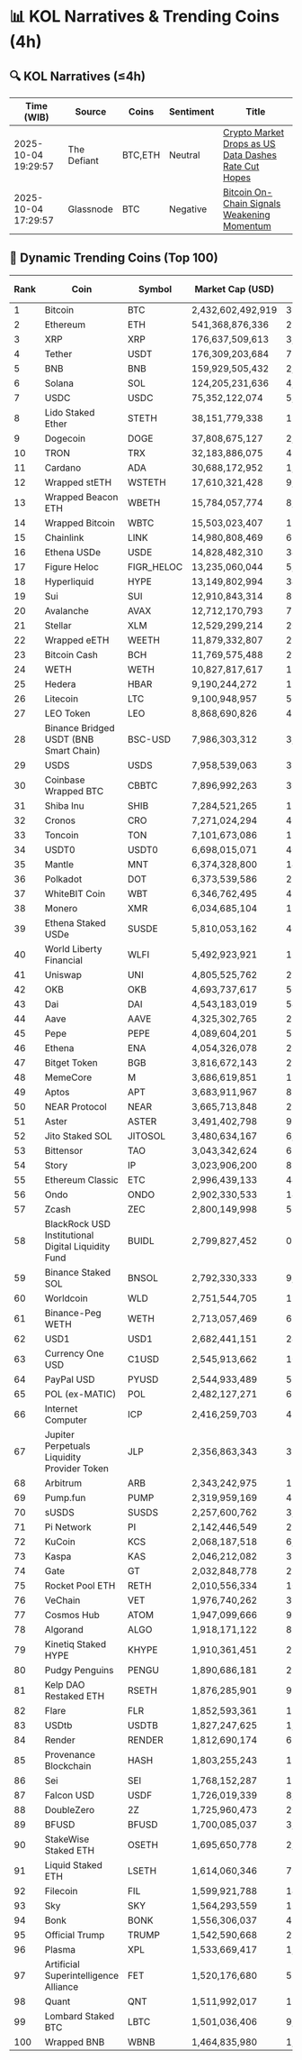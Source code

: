 # 📊 KOL Narratives & Trending Coins (4h)

## 🔍 KOL Narratives (≤4h)

| Time (WIB) | Source | Coins | Sentiment | Title |
|------------|--------|-------|-----------|-------|
| 2025-10-04 19:29:57 | The Defiant | BTC,ETH | Neutral | [Crypto Market Drops as US Data Dashes Rate Cut Hopes](https://thedefiant.io/example1) |
| 2025-10-04 17:29:57 | Glassnode | BTC | Negative | [Bitcoin On-Chain Signals Weakening Momentum](https://glassnode.com/example2) |

## 🚀 Dynamic Trending Coins (Top 100)

| Rank | Coin | Symbol | Market Cap (USD) | 24h Volume (USD) |
|------|------|--------|------------------|------------------|
| 1 | Bitcoin | BTC | 2,432,602,492,919 | 36,897,667,072 |
| 2 | Ethereum | ETH | 541,368,876,336 | 21,673,652,950 |
| 3 | XRP | XRP | 176,637,509,613 | 3,999,927,529 |
| 4 | Tether | USDT | 176,309,203,684 | 72,888,990,469 |
| 5 | BNB | BNB | 159,929,505,432 | 2,869,503,334 |
| 6 | Solana | SOL | 124,205,231,636 | 4,916,845,212 |
| 7 | USDC | USDC | 75,352,122,074 | 5,794,252,813 |
| 8 | Lido Staked Ether | STETH | 38,151,779,338 | 13,966,091 |
| 9 | Dogecoin | DOGE | 37,808,675,127 | 2,084,165,220 |
| 10 | TRON | TRX | 32,183,886,075 | 467,055,430 |
| 11 | Cardano | ADA | 30,688,172,952 | 1,234,749,221 |
| 12 | Wrapped stETH | WSTETH | 17,610,321,428 | 9,254,431 |
| 13 | Wrapped Beacon ETH | WBETH | 15,784,057,774 | 8,072,412 |
| 14 | Wrapped Bitcoin | WBTC | 15,503,023,407 | 189,247,530 |
| 15 | Chainlink | LINK | 14,980,808,469 | 671,760,912 |
| 16 | Ethena USDe | USDE | 14,828,482,310 | 340,705,359 |
| 17 | Figure Heloc | FIGR_HELOC | 13,235,060,044 | 5,389,755 |
| 18 | Hyperliquid | HYPE | 13,149,802,994 | 346,001,512 |
| 19 | Sui | SUI | 12,910,843,314 | 804,458,312 |
| 20 | Avalanche | AVAX | 12,712,170,793 | 722,227,332 |
| 21 | Stellar | XLM | 12,529,299,214 | 202,887,375 |
| 22 | Wrapped eETH | WEETH | 11,879,332,807 | 21,995,194 |
| 23 | Bitcoin Cash | BCH | 11,769,575,488 | 233,836,192 |
| 24 | WETH | WETH | 10,827,817,617 | 128,892,053 |
| 25 | Hedera | HBAR | 9,190,244,272 | 198,195,480 |
| 26 | Litecoin | LTC | 9,100,948,957 | 561,769,212 |
| 27 | LEO Token | LEO | 8,868,690,826 | 428,501 |
| 28 | Binance Bridged USDT (BNB Smart Chain) | BSC-USD | 7,986,303,312 | 3,038,285,089 |
| 29 | USDS | USDS | 7,958,539,063 | 31,171,024 |
| 30 | Coinbase Wrapped BTC | CBBTC | 7,896,992,263 | 306,604,846 |
| 31 | Shiba Inu | SHIB | 7,284,521,265 | 152,796,156 |
| 32 | Cronos | CRO | 7,271,024,294 | 40,114,026 |
| 33 | Toncoin | TON | 7,101,673,086 | 119,689,129 |
| 34 | USDT0 | USDT0 | 6,698,015,071 | 400,260,387 |
| 35 | Mantle | MNT | 6,374,328,800 | 141,789,458 |
| 36 | Polkadot | DOT | 6,373,539,586 | 213,662,046 |
| 37 | WhiteBIT Coin | WBT | 6,346,762,495 | 41,079,637 |
| 38 | Monero | XMR | 6,034,685,104 | 171,712,002 |
| 39 | Ethena Staked USDe | SUSDE | 5,810,053,162 | 40,048,988 |
| 40 | World Liberty Financial | WLFI | 5,492,923,921 | 163,746,485 |
| 41 | Uniswap | UNI | 4,805,525,762 | 211,607,166 |
| 42 | OKB | OKB | 4,693,737,617 | 563,261,171 |
| 43 | Dai | DAI | 4,543,183,019 | 54,715,006 |
| 44 | Aave | AAVE | 4,325,302,765 | 275,271,361 |
| 45 | Pepe | PEPE | 4,089,604,201 | 529,044,796 |
| 46 | Ethena | ENA | 4,054,326,078 | 264,428,144 |
| 47 | Bitget Token | BGB | 3,816,672,143 | 293,124,156 |
| 48 | MemeCore | M | 3,686,619,851 | 13,164,315 |
| 49 | Aptos | APT | 3,683,911,967 | 829,952,664 |
| 50 | NEAR Protocol | NEAR | 3,665,713,848 | 210,661,537 |
| 51 | Aster | ASTER | 3,491,402,798 | 981,316,641 |
| 52 | Jito Staked SOL | JITOSOL | 3,480,634,167 | 6,997,842 |
| 53 | Bittensor | TAO | 3,043,342,624 | 63,262,561 |
| 54 | Story | IP | 3,023,906,200 | 82,957,684 |
| 55 | Ethereum Classic | ETC | 2,996,439,133 | 44,797,972 |
| 56 | Ondo | ONDO | 2,902,330,533 | 144,810,327 |
| 57 | Zcash | ZEC | 2,800,149,998 | 555,884,860 |
| 58 | BlackRock USD Institutional Digital Liquidity Fund | BUIDL | 2,799,827,452 | 0.0 |
| 59 | Binance Staked SOL | BNSOL | 2,792,330,333 | 9,451,732 |
| 60 | Worldcoin | WLD | 2,751,544,705 | 196,473,950 |
| 61 | Binance-Peg WETH | WETH | 2,713,057,469 | 63,149,003 |
| 62 | USD1 | USD1 | 2,682,441,151 | 245,277,077 |
| 63 | Currency One USD | C1USD | 2,545,913,662 | 105,332 |
| 64 | PayPal USD | PYUSD | 2,544,933,489 | 55,443,685 |
| 65 | POL (ex-MATIC) | POL | 2,482,127,271 | 63,732,655 |
| 66 | Internet Computer | ICP | 2,416,259,703 | 47,758,115 |
| 67 | Jupiter Perpetuals Liquidity Provider Token | JLP | 2,356,863,343 | 33,899,773 |
| 68 | Arbitrum | ARB | 2,343,242,975 | 174,266,827 |
| 69 | Pump.fun | PUMP | 2,319,959,169 | 414,366,818 |
| 70 | sUSDS | SUSDS | 2,257,600,762 | 3,493,767 |
| 71 | Pi Network | PI | 2,142,446,549 | 22,213,181 |
| 72 | KuCoin | KCS | 2,068,187,518 | 6,116,967 |
| 73 | Kaspa | KAS | 2,046,212,082 | 37,277,365 |
| 74 | Gate | GT | 2,032,848,778 | 23,430,709 |
| 75 | Rocket Pool ETH | RETH | 2,010,556,334 | 10,214,743 |
| 76 | VeChain | VET | 1,976,740,262 | 31,087,091 |
| 77 | Cosmos Hub | ATOM | 1,947,099,666 | 91,220,228 |
| 78 | Algorand | ALGO | 1,918,171,122 | 88,783,972 |
| 79 | Kinetiq Staked HYPE | KHYPE | 1,910,361,451 | 21,197,927 |
| 80 | Pudgy Penguins | PENGU | 1,890,686,181 | 280,820,163 |
| 81 | Kelp DAO Restaked ETH | RSETH | 1,876,285,901 | 980,970 |
| 82 | Flare | FLR | 1,852,593,361 | 12,582,136 |
| 83 | USDtb | USDTB | 1,827,247,625 | 1,112,387 |
| 84 | Render | RENDER | 1,812,690,174 | 61,412,896 |
| 85 | Provenance Blockchain | HASH | 1,803,255,243 | 17,513.86 |
| 86 | Sei | SEI | 1,768,152,287 | 112,858,708 |
| 87 | Falcon USD | USDF | 1,726,019,339 | 8,797,632 |
| 88 | DoubleZero | 2Z | 1,725,960,473 | 211,598,602 |
| 89 | BFUSD | BFUSD | 1,700,085,037 | 3,149,591 |
| 90 | StakeWise Staked ETH | OSETH | 1,695,650,778 | 2,773,829 |
| 91 | Liquid Staked ETH | LSETH | 1,614,060,346 | 702,793 |
| 92 | Filecoin | FIL | 1,599,921,788 | 149,388,561 |
| 93 | Sky | SKY | 1,564,293,559 | 16,353,755 |
| 94 | Bonk | BONK | 1,556,306,037 | 426,095,509 |
| 95 | Official Trump | TRUMP | 1,542,590,668 | 222,613,294 |
| 96 | Plasma | XPL | 1,533,669,417 | 1,991,329,246 |
| 97 | Artificial Superintelligence Alliance | FET | 1,520,176,680 | 55,852,988 |
| 98 | Quant | QNT | 1,511,992,017 | 16,605,033 |
| 99 | Lombard Staked BTC | LBTC | 1,501,036,406 | 9,128,672 |
| 100 | Wrapped BNB | WBNB | 1,464,835,980 | 1,009,099,904 |
